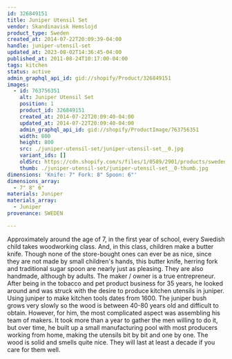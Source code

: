 ```yaml
---
id: 326849151
title: Juniper Utensil Set
vendor: Skandinavisk Hemslojd
product_type: Sweden
created_at: 2014-07-22T20:09:39-04:00
handle: juniper-utensil-set
updated_at: 2023-08-02T14:36:45-04:00
published_at: 2011-08-24T10:17:00-04:00
tags: kitchen
status: active
admin_graphql_api_id: gid://shopify/Product/326849151
images:
  - id: 763756351
    alt: Juniper Utensil Set
    position: 1
    product_id: 326849151
    created_at: 2014-07-22T20:09:40-04:00
    updated_at: 2014-07-22T20:09:40-04:00
    admin_graphql_api_id: gid://shopify/ProductImage/763756351
    width: 800
    height: 800
    src: ./juniper-utensil-set/juniper-utensil-set__0.jpg
    variant_ids: []
    oldSrc: https://cdn.shopify.com/s/files/1/0589/2901/products/sweden48.jpeg?v=1406074180
    thumb: ./juniper-utensil-set/juniper-utensil-set__0-thumb.jpg
dimensions: 'Knife: 7" Fork: 8" Spoon: 6"'
dimensions_array:
  - 7" 8" 6"
materials: Juniper
materials_array:
  - Juniper
provenance: SWEDEN

---
```


Approximately around the age of 7, in the first year of school, every Swedish child takes woodworking class. And, in this class, children make a butter knife. Though none of the store-bought ones can ever be as nice, since they are not made by small children's hands, this butter knife, herring fork and traditional sugar spoon are nearly just as pleasing. They are also handmade, although by adults. The maker / owner is a true entrepreneur. After being in the tobacco and pet product business for 35 years, he looked around and was struck with the desire to produce kitchen utensils in juniper. Using juniper to make kitchen tools dates from 1600. The juniper bush grows very slowly so the wood is between 40-80 years old and difficult to obtain. However, for him, the most complicated aspect was assembling his team of makers. It took more than a year to gather the men willing to do it, but over time, he built up a small manufacturing pool with most producers working from home, making the utensils bit by bit and one by one. The wood is solid and smells quite nice. They will last at least a decade if you care for them well.
